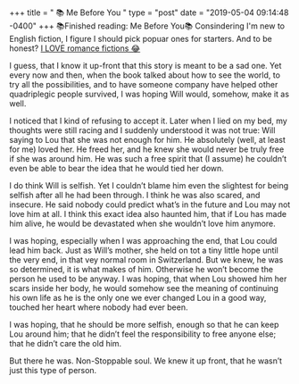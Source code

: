 +++
title = " 📚 Me Before You "
type = "post"
date = "2019-05-04 09:14:48 -0400"
+++
 📚Finished reading: Me Before You📚 Consindering I'm new to English fiction, I figure I should pick popuar ones for starters. And to be honest? [I LOVE romance fictions 😂](https://www.amazon.com/Me-Before-You-Novel-Trilogy-ebook/dp/B0089EHWQE/ref=sr_1_3?keywords=me+before+you&qid=1557036154&s=gateway&sr=8-3)

 I guess, that I know it up-front that this story is meant to be a sad one. Yet every now and then, when the book talked about how to see the world, to try all the possibilities, and to have someone company have helped other quadriplegic people survived, I was hoping Will would, somehow, make it as well.  

I noticed that I kind of refusing to accept it. Later when I lied on my bed, my thoughts were still racing and I suddenly understood it was not true: Will saying to Lou that she was not enough for him. He absolutely (well, at least for me) loved her. He freed her, and he knew she would never be truly free if she was around him. He was such a free spirit that (I assume) he couldn’t even be able to bear the idea that he would tied her down.  

I do think Will is selfish. Yet I couldn’t blame him even the slightest for being selfish after all he had been through. I think he was also scared, and insecure. He said nobody could predict what’s in the future and Lou may not love him at all. I think this exact idea also haunted him, that if Lou has made him alive, he would be devastated when she wouldn’t love him anymore.

I was hoping, especially when I was approaching the end, that Lou could lead him back. Just as Will’s mother, she held on tot a tiny little hope until the very end, in that vey normal room in Switzerland. But we knew, he was so determined, it is what makes of him. Otherwise he won’t become the person he used to be anyway.
I was hoping, that when Lou showed him her scars inside her body, he would somehow see the meaning of continuing his own life as he is the only one we ever changed Lou in a good way, touched her heart where nobody had ever been.  

I was hoping, that he should be more selfish, enough so that he can keep Lou around him; that he didn’t feel the responsibility to free anyone else; that he didn’t care the old him.

But there he was. Non-Stoppable soul. We knew it up front, that he wasn’t just this type of person.